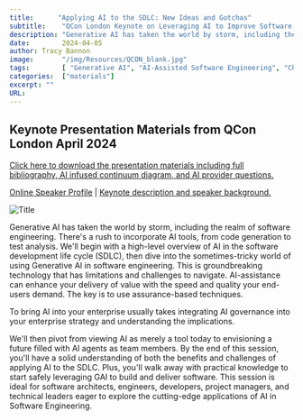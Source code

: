 ```yaml
---
title:      "Applying AI to the SDLC: New Ideas and Gotchas"
subtitle:    "QCon London Keynote on Leveraging AI to Improve Software Engineering"
description: "Generative AI has taken the world by storm, including the realm of software engineering. There's a rush to incorporate AI tools, from code generation to test analysis. This is groundbreaking technology that has limitations and challenges to navigate.  AI-assistance can enhance your delivery of value with the speed and quality your end-users demand.  The key is to use assurance-based techniques.  We'll also need to figure out how topivot from viewing AI as merely a tool today to envisioning a future filled with AI agents as team members. "
date:        2024-04-05
author: Tracy Bannon
image:       "/img/Resources/QCON_blank.jpg"
tags:        [ "Generative AI", "AI-Assisted Software Engineering", "ChatGPT", "GAI", "AIML", "Software Engineering", "SDLC", "Humans First"]
categories:  ["materials"]
excerpt: ""
URL: 
---
```

## Keynote Presentation Materials from QCon London April 2024 

<a href="/downloads/2024/PR_23-04336-3_AI4SWEng_QCONL_Final.pdf" > Click here to download the presentation  materials  including full bibliography, AI infused continuum diagram, and AI provider questions.</a> 

<a href="https://qconlondon.com/speakers/tracybannon" > Online Speaker Profile</a> | <a href="https://qconlondon.com/keynote/apr2024/applying-ai-sdlc-new-ideas-and-gotchas-leveraging-ai-improve-software-engineering"> Keynote description and speaker background.</a> 

![Title](/img/Resources/QCON_SPEAKER-1200x628-Trac.jpg)

Generative AI has taken the world by storm, including the realm of software engineering. There's a rush to incorporate AI tools, from code generation to test analysis. We'll begin with a high-level overview of AI in the software development life cycle (SDLC), then dive into the sometimes-tricky world of using Generative AI in software engineering. This is groundbreaking technology that has limitations and challenges to navigate.  AI-assistance can enhance your delivery of value with the speed and quality your end-users demand.  The key is to use assurance-based techniques.

To bring AI into your enterprise usually takes integrating AI governance into your enterprise strategy and understanding the implications.  

We'll then pivot from viewing AI as merely a tool today to envisioning a future filled with AI agents as team members. By the end of this session, you'll have a solid understanding of both the benefits and challenges of applying AI to the SDLC. Plus, you'll walk away with practical knowledge to start safely leveraging GAI to build and deliver software. This session is ideal for software architects, engineers, developers, project managers, and technical leaders eager to explore the cutting-edge applications of AI in Software Engineering.











